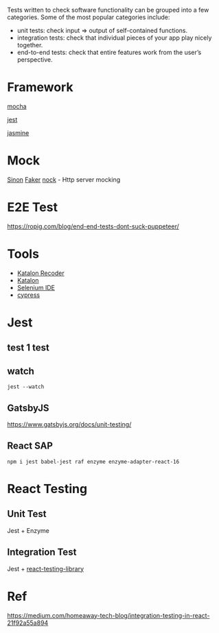 Tests written to check software functionality can be grouped into a few categories. Some of the most popular categories include:

- unit tests: check input => output of self-contained functions.
- integration tests: check that individual pieces of your app play nicely together.
- end-to-end tests: check that entire features work from the user’s perspective.


# Framework

[mocha](https://github.com/mochajs/mocha)

[jest](https://github.com/facebook/jest)

[jasmine](https://github.com/jasmine/jasmine)

# Mock

[Sinon](https://github.com/sinonjs/sinon)
[Faker](https://github.com/Marak/Faker.js)
[nock](https://github.com/nock/nock) - Http server mocking

# E2E Test
https://ropig.com/blog/end-end-tests-dont-suck-puppeteer/


# Tools
- [Katalon Recoder](https://chrome.google.com/webstore/detail/katalon-recorder-selenium/ljdobmomdgdljniojadhoplhkpialdid/related)
- [Katalon](https://www.katalon.com/)
- [Selenium IDE](https://chrome.google.com/webstore/detail/selenium-ide/mooikfkahbdckldjjndioackbalphokd?hl=en)
- [cypress](https://www.cypress.io/)

# Jest 

## test 1 test

## watch

```
jest --watch
```


## GatsbyJS
https://www.gatsbyjs.org/docs/unit-testing/

## React SAP 

```
npm i jest babel-jest raf enzyme enzyme-adapter-react-16
```

# React Testing

## Unit Test
Jest + Enzyme

## Integration Test
Jest + [react-testing-library](https://github.com/kentcdodds/react-testing-library)

# Ref
https://medium.com/homeaway-tech-blog/integration-testing-in-react-21f92a55a894




